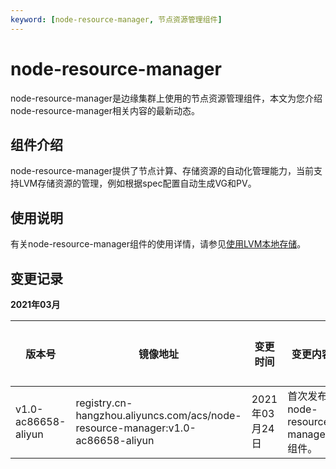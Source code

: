 ```yaml
---
keyword: [node-resource-manager, 节点资源管理组件]
---
```


# node-resource-manager

node-resource-manager是边缘集群上使用的节点资源管理组件，本文为您介绍node-resource-manager相关内容的最新动态。

## 组件介绍

node-resource-manager提供了节点计算、存储资源的自动化管理能力，当前支持LVM存储资源的管理，例如根据spec配置自动生成VG和PV。

## 使用说明

有关node-resource-manager组件的使用详情，请参见[使用LVM本地存储](/cn.zh-CN/边缘容器服务ACK@Edge用户指南/边缘扩展功能/使用LVM本地存储.md)。

## 变更记录

**2021年03月**

|版本号|镜像地址|变更时间|变更内容|变更影响|
|---|----|----|----|----|
|v1.0-ac86658-aliyun|registry.cn-hangzhou.aliyuncs.com/acs/node-resource-manager:v1.0-ac86658-aliyun|2021年03月24日|首次发布node-resource-manager组件。|无|

